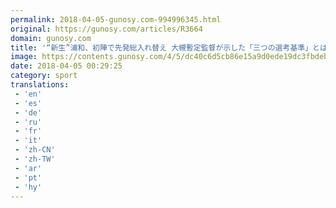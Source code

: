 ```yaml
---
permalink: 2018-04-05-gunosy.com-994996345.html
original: https://gunosy.com/articles/R3664
domain: gunosy.com
title: '“新生”浦和、初陣で先発総入れ替え 大槻暫定監督が示した「三つの選考基準」とは？（Football ZONE web） - グノシー'
image: https://contents.gunosy.com/4/5/dc40c6d5cb86e15a9d0ede19dc3fbdeb_content.jpg
date: 2018-04-05 00:29:25
category: sport
translations: 
 - 'en'
 - 'es'
 - 'de'
 - 'ru'
 - 'fr'
 - 'it'
 - 'zh-CN'
 - 'zh-TW'
 - 'ar'
 - 'pt'
 - 'hy'
---
```


